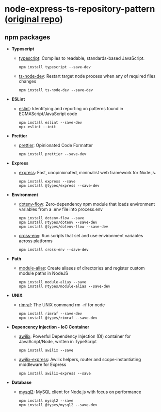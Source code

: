 # node-express-ts-repository-pattern ([original repo](https://github.com/Anexsoft/NodeJS-API-TypeScript-and-Repository-Pattern))

## npm packages

-   **Typescript**

    -   [typescript](https://www.npmjs.com/package/typescript): Compiles to readable, standards-based JavaScript.

        ```
        npm install typescript --save-dev
        ```

    -   [ts-node-dev](https://www.npmjs.com/package/ts-node-dev): Restart target node process when any of required files changes

        ```
        npm install ts-node-dev --save-dev
        ```

-   **ESLint**

    -   [eslint](https://www.npmjs.com/package/eslint): Identifying and reporting on patterns found in ECMAScript/JavaScript code

        ```
        npm install eslint --save-dev
        npx eslint --init
        ```

-   **Prettier**

    -   [prettier](https://www.npmjs.com/package/prettier): Opinionated Code Formatter

        ```
        npm install prettier --save-dev
        ```

-   **Express**

    -   [express](https://www.npmjs.com/package/express): Fast, unopinionated, minimalist web framework for Node.js.

        ```
        npm install express --save
        npm install @types/express --save-dev
        ```

-   **Environment**

    -   [dotenv-flow](https://www.npmjs.com/package/dotenv-flow): Zero-dependency npm module that loads environment variables from a .env file into process.env

        ```
        npm install dotenv-flow --save
        npm install @types/dotenv --save-dev
        npm install @types/dotenv-flow --save-dev
        ```

    -   [cross-env](https://www.npmjs.com/package/cross-env): Run scripts that set and use environment variables across platforms

        ```
        npm install cross-env --save-dev
        ```

-   **Path**

    -   [module-alias](https://www.npmjs.com/package/dotenv-flow): Create aliases of directories and register custom module paths in NodeJS

        ```
        npm install module-alias --save
        npm install @types/module-alias --save-dev
        ```

-   **UNIX**

    -   [rimraf](https://www.npmjs.com/package/rimraf): The UNIX command rm -rf for node

        ```
        npm install rimraf --save-dev
        npm install @types/rimraf --save-dev
        ```

-   **Depencency injection - IoC Container**

    -   [awilix](https://www.npmjs.com/package/awilix): Powerful Dependency Injection (DI) container for JavaScript/Node, written in TypeScript

        ```
        npm install awilix --save
        ```

    -   [awilix-express](https://www.npmjs.com/package/awilix): Awilix helpers, router and scope-instantiating middleware for Express

        ```
        npm install awilix-express --save
        ```

-   **Database**

    -   [mysql2](https://www.npmjs.com/package/mysql2): MySQL client for Node.js with focus on performance

        ```
        npm install mysql2 --save
        npm install @types/mysql2 --save-dev
        ```
